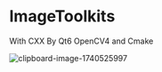# ImageToolkits 
With CXX By Qt6 OpenCV4 and Cmake

![clipboard-image-1740525997](https://github.com/user-attachments/assets/1ec5c382-96cf-4b96-add2-1b821c8ccd4a)  
